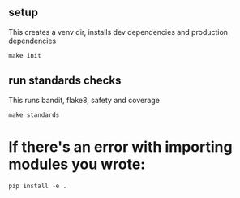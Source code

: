 ## setup
This creates a venv dir, installs dev dependencies and production dependencies
```
make init
```

## run standards checks
This runs bandit, flake8, safety and coverage
```
make standards
```

# If there's an error with importing modules you wrote:
```pip install -e .```

